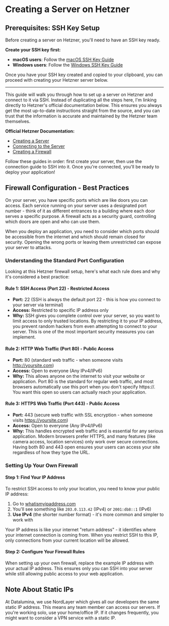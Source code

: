 # Creating a Server on Hetzner

## Prerequisites: SSH Key Setup

Before creating a server on Hetzner, you'll need to have an SSH key ready.

**Create your SSH key first:**
- **macOS users**: Follow the [macOS SSH Key Guide](../ssh/macOS-guide.md)
- **Windows users**: Follow the [Windows SSH Key Guide](../ssh/windows-guide.md)

Once you have your SSH key created and copied to your clipboard, you can proceed with creating your Hetzner server below.

---

This guide will walk you through how to set up a server on Hetzner and connect to it via SSH. Instead of duplicating all the steps here, I'm linking directly to Hetzner's official documentation below. This ensures you always get the most up-to-date instructions straight from the source, and you can trust that the information is accurate and maintained by the Hetzner team themselves.

**Official Hetzner Documentation:**

- [Creating a Server](https://docs.hetzner.com/cloud/servers/getting-started/creating-a-server)
- [Connecting to the Server](https://docs.hetzner.com/cloud/servers/getting-started/connecting-to-the-server)
- [Creating a Firewall](https://docs.hetzner.com/cloud/firewalls/getting-started/creating-a-firewall)

Follow these guides in order: first create your server, then use the connection guide to SSH into it. Once you're connected, you'll be ready to deploy your application!

## Firewall Configuration - Best Practices

On your server, you have specific ports which are like doors you can access. Each service running on your server uses a designated port number - think of it as different entrances to a building where each door serves a specific purpose. A firewall acts as a security guard, controlling which doors are open and who can use them.

When you deploy an application, you need to consider which ports should be accessible from the internet and which should remain closed for security. Opening the wrong ports or leaving them unrestricted can expose your server to attacks.

### Understanding the Standard Port Configuration

Looking at this Hetzner firewall setup, here's what each rule does and why it's considered a best practice:

#### Rule 1: SSH Access (Port 22) - Restricted Access
- **Port:** 22 (SSH is always the default port 22 - this is how you connect to your server via terminal)
- **Access:** Restricted to specific IP address only
- **Why:** SSH gives you complete control over your server, so you want to limit access to only trusted locations. By restricting it to your IP address, you prevent random hackers from even attempting to connect to your server. This is one of the most important security measures you can implement.

#### Rule 2: HTTP Web Traffic (Port 80) - Public Access
- **Port:** 80 (standard web traffic - when someone visits http://yoursite.com)
- **Access:** Open to everyone (Any IPv4/IPv6)
- **Why:** This allows anyone on the internet to visit your website or application. Port 80 is the standard for regular web traffic, and most browsers automatically use this port when you don't specify https://. You want this open so users can actually reach your application.

#### Rule 3: HTTPS Web Traffic (Port 443) - Public Access  
- **Port:** 443 (secure web traffic with SSL encryption - when someone visits https://yoursite.com)
- **Access:** Open to everyone (Any IPv4/IPv6)
- **Why:** This handles encrypted web traffic and is essential for any serious application. Modern browsers prefer HTTPS, and many features (like camera access, location services) only work over secure connections. Having both 80 and 443 open ensures your users can access your site regardless of how they type the URL.

### Setting Up Your Own Firewall

#### Step 1: Find Your IP Address
To restrict SSH access to only your location, you need to know your public IP address:

1. Go to [whatismyipaddress.com](https://whatismyipaddress.com)
2. You'll see something like `203.0.113.42` (IPv4) or `2001:db8::1` (IPv6)
3. **Use IPv4** (the shorter number format) - it's more common and simpler to work with

Your IP address is like your internet "return address" - it identifies where your internet connection is coming from. When you restrict SSH to this IP, only connections from your current location will be allowed.

#### Step 2: Configure Your Firewall Rules
When setting up your own firewall, replace the example IP address with your actual IP address. This ensures only you can SSH into your server while still allowing public access to your web application.

## Note About Static IPs

At Datalumina, we use NordLayer which gives all our developers the same static IP address. This means any team member can access our servers. If you're working solo, use your home/office IP. If it changes frequently, you might want to consider a VPN service with a static IP.